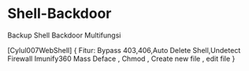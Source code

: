 # Shell-Backdoor
Backup Shell Backdoor Multifungsi

[Cylul007WebShell]
{
  Fitur: Bypass 403,406,Auto Delete Shell,Undetect Firewall Imunify360
         Mass Deface , Chmod , Create new file , edit file
}
